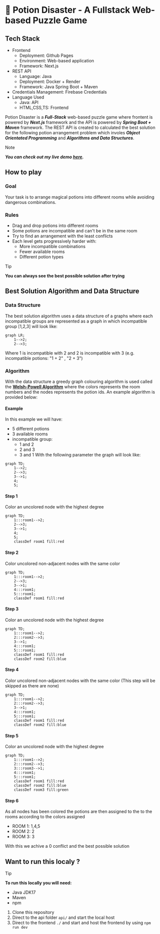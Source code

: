 # 🚀 Potion Disaster - A Fullstack Web-based Puzzle Game
## Tech Stack
- Frontend
  - Deployment: Github Pages
  - Environment: Web-based application
  - Framework: Next.js
- REST API
  - Language: Java
  - Deployment: Docker + Render
  - Framework: Java Spring Boot + Maven
- Credentials Management: Firebase Credentials
- Language Used
  - Java: API
  - HTML,CSS,TS: Frontend

Potion Disaster is a **_Full-Stack_** web-based puzzle game where frontent is powered by **_Next.js_** framework and the API is powered by **_Spring Boot + Maven_** framework. The REST API is created to calculated the best solution for the following potion arrangement problem which involes **_Object Orientated Programming_** and **_Algorithms and Data Structures_**.
> [!NOTE]
> **_You can check out my live demo [here](https://th1f.github.io/Fullstack-Potion-Game/)._**
## How to play
### Goal
Your task is to arrange magical potions into different rooms while avoiding dangerous combinations.
### Rules
- Drag and drop potions into different rooms
- Some potions are incompatible and can't be in the same room
- Try to find an arrangement with the least conflicts
- Each level gets progressively harder with:
  - More incompatible combinations
  - Fewer available rooms
  - Different potion types
>[!TIP]
>**You can always see the best possible solution after trying**

## Best Solution Algorithm and Data Structure
### Data Structure
The best solution algorithm uses a data structure of a graphs where each incompatible groups are represented as a graph in which incompatible group [1,2,3] will look like:
```mermaid
graph LR;
    1-->2;
    2-->3;
```
Where 1 is incompatible with 2 and 2 is incompatible with 3 (e.g. incompatible potions: "1 + 2" , "2 + 3")
### Algorithm
With the data structure a greedy graph colouring algorithm is used called the [**Welsh-Powell Algorithm**](https://www.geeksforgeeks.org/welsh-powell-graph-colouring-algorithm/) where the colors represents the room numbers and the nodes represents the potion ids. An example algorithm is provided below:
#### Example
In this example we will have:
- 5 different potions
- 3 available rooms
- incompatible group:
  - 1 and 2
  - 2 and 3
  - 3 and 1
With the following parameter the graph will look like:
```mermaid
graph TD;
    1-->2;
    2-->3;
    3-->1;
    4;
    5;
```

#### Step 1
Color an uncolored node with the highest degree
```mermaid
graph TD;
    1:::room1-->2;
    2-->3;
    3-->1;
    4;
    5;
    classDef room1 fill:red
```
#### Step 2
Color uncolored non-adjacent nodes with the same color
```mermaid
graph TD;
    1:::room1-->2;
    2-->3;
    3-->1;
    4:::room1;
    5:::room1;
    classDef room1 fill:red
```
#### Step 3
Color an uncolored node with the highest degree
```mermaid
graph TD;
    1:::room1-->2;
    2:::room2-->3;
    3-->1;
    4:::room1;
    5:::room1;
    classDef room1 fill:red
    classDef room2 fill:blue
```

#### Step 4
Color uncolored non-adjacent nodes with the same color (This step will be skipped as there are none)
```mermaid
graph TD;
    1:::room1-->2;
    2:::room2-->3;
    3-->1;
    4:::room1;
    5:::room1;
    classDef room1 fill:red
    classDef room2 fill:blue
```

#### Step 5
Color an uncolored node with the highest degree
```mermaid
graph TD;
    1:::room1-->2;
    2:::room2-->3;
    3:::room3-->1;
    4:::room1;
    5:::room1;
    classDef room1 fill:red
    classDef room2 fill:blue
    classDef room3 fill:green
```
#### Step 6
As all nodes has been colored the potions are then assigned to the to the rooms according to the colors assigned
- ROOM 1: 1,4,5
- ROOM 2: 2
- ROOM 3: 3

With this we achive a 0 conflict and the best possible solution

## Want to run this localy ?
>[!TIP]
>**To run this locally you will need:**
>- Java JDK17
>- Maven
>- npm
1. Clone this repository
3. Direct to the api folder ``api/`` and start the local host 
4. Direct to the frontend ``./`` and start and host the frontend by using ``npm run dev``



